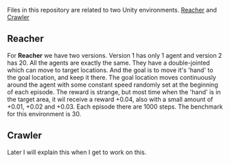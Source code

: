 Files in this repository are related to two Unity environments. [Reacher](https://github.com/Unity-Technologies/ml-agents/blob/master/docs/Learning-Environment-Examples.md#reacher) and [Crawler](https://github.com/Unity-Technologies/ml-agents/blob/master/docs/Learning-Environment-Examples.md#crawler)

## Reacher

For **Reacher** we have two versions. Version 1 has only 1 agent and version 2 has 20. All the agents are exactly the same. They have a double-jointed which can move to target locations. And the goal is to move it's 'hand' to the goal location, and keep it there. The goal location moves continuously around the agent with some constant speed randomly set at the beginning of each episode. The reward is strange, but most time when the 'hand' is in the target area, it wil receive a reward +0.04, also with a small amount of +0.01, +0.02 and +0.03. Each episode there are 1000 steps. The benchmark for this environment is 30.

## Crawler

Later I will explain this when I get to work on this.

